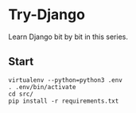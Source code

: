 # Try-Django
Learn Django bit by bit in this series.

## Start
    virtualenv --python=python3 .env
    . .env/bin/activate
    cd src/
    pip install -r requirements.txt   
